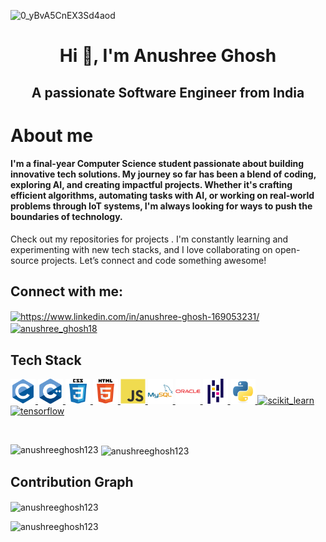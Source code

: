 


![0_yBvA5CnEX3Sd4aod](https://github.com/user-attachments/assets/e31cf8e6-f597-4652-8b12-34f6de93a27d)

<h1 align="center">Hi 👋, I'm Anushree Ghosh</h1>
<h2 align="center">A passionate Software Engineer from India</h2>

<h1 align="centre"> About me </h1>
<p align="left"> 
<h4 align="left">I'm a final-year Computer Science student passionate about building innovative tech solutions. My journey so far has been a blend of coding, exploring AI, and creating impactful projects. Whether it's crafting efficient algorithms, automating tasks with AI, or working on real-world problems through IoT systems, I'm always looking for ways to push the boundaries of technology.</h4></p>
<p align="left>
 
<h4 align="left">Check out my repositories for projects . I'm constantly learning and experimenting with new tech stacks, and I love collaborating on open-source projects. Let’s connect and code something awesome! </h4>
</p>

<h2 align="left">Connect with me:</h2>
<p align="left">
<a href="https://linkedin.com/in/https://www.linkedin.com/in/anushree-ghosh-169053231/" target="blank"><img align="center" src="https://raw.githubusercontent.com/rahuldkjain/github-profile-readme-generator/master/src/images/icons/Social/linked-in-alt.svg" alt="https://www.linkedin.com/in/anushree-ghosh-169053231/" height="30" width="40" /></a>
<a href="https://instagram.com/anushree_ghosh18" target="blank"><img align="center" src="https://raw.githubusercontent.com/rahuldkjain/github-profile-readme-generator/master/src/images/icons/Social/instagram.svg" alt="anushree_ghosh18" height="30" width="40" /></a>
</p>

<h2 align="left">Tech Stack </h2>
<p align="left"> <a href="https://www.cprogramming.com/" target="_blank" rel="noreferrer"> <img src="https://raw.githubusercontent.com/devicons/devicon/master/icons/c/c-original.svg" alt="c" width="40" height="40"/> </a> 
<a href="https://www.w3schools.com/cpp/" target="_blank" rel="noreferrer"> <img src="https://raw.githubusercontent.com/devicons/devicon/master/icons/cplusplus/cplusplus-original.svg" alt="cplusplus" width="40" height="40"/> </a> <a href="https://www.w3schools.com/css/" target="_blank" rel="noreferrer"> <img src="https://raw.githubusercontent.com/devicons/devicon/master/icons/css3/css3-original-wordmark.svg" alt="css3" width="40" height="40"/> </a> <a href="https://www.w3.org/html/" target="_blank" rel="noreferrer"> <img src="https://raw.githubusercontent.com/devicons/devicon/master/icons/html5/html5-original-wordmark.svg" alt="html5" width="40" height="40"/> </a> <a href="https://developer.mozilla.org/en-US/docs/Web/JavaScript" target="_blank" rel="noreferrer"> <img src="https://raw.githubusercontent.com/devicons/devicon/master/icons/javascript/javascript-original.svg" alt="javascript" width="40" height="40"/> </a> <a href="https://www.mysql.com/" target="_blank" rel="noreferrer"> <img src="https://raw.githubusercontent.com/devicons/devicon/master/icons/mysql/mysql-original-wordmark.svg" alt="mysql" width="40" height="40"/> </a> <a href="https://www.oracle.com/" target="_blank" rel="noreferrer"> <img src="https://raw.githubusercontent.com/devicons/devicon/master/icons/oracle/oracle-original.svg" alt="oracle" width="40" height="40"/> </a> <a href="https://pandas.pydata.org/" target="_blank" rel="noreferrer"> <img src="https://raw.githubusercontent.com/devicons/devicon/2ae2a900d2f041da66e950e4d48052658d850630/icons/pandas/pandas-original.svg" alt="pandas" width="40" height="40"/> </a> <a href="https://www.python.org" target="_blank" rel="noreferrer"> <img src="https://raw.githubusercontent.com/devicons/devicon/master/icons/python/python-original.svg" alt="python" width="40" height="40"/> </a> <a href="https://scikit-learn.org/" target="_blank" rel="noreferrer"> <img src="https://upload.wikimedia.org/wikipedia/commons/0/05/Scikit_learn_logo_small.svg" alt="scikit_learn" width="40" height="40"/> </a> <a href="https://www.tensorflow.org" target="_blank" rel="noreferrer"> <img src="https://www.vectorlogo.zone/logos/tensorflow/tensorflow-icon.svg" alt="tensorflow" width="40" height="40"/> </a> </p><br>

<p><img align="left" src="https://github-readme-stats.vercel.app/api/top-langs?username=anushreeghosh123&show_icons=true&locale=en&layout=compact" alt="anushreeghosh123" /></p>

<p>&nbsp;<img align="center" src="https://github-readme-stats.vercel.app/api?username=anushreeghosh123&show_icons=true&locale=en" alt="anushreeghosh123" /></p>

<h2 align="left"> Contribution Graph</h2>

<p><img align="center" src="https://github-readme-streak-stats.herokuapp.com/?user=anushreeghosh123&" alt="anushreeghosh123" /></p>

<p align="left"> <img src="https://komarev.com/ghpvc/?username=anushreeghosh123&label=Profile%20views&color=0e75b6&style=flat" alt="anushreeghosh123" /> </p>


 
